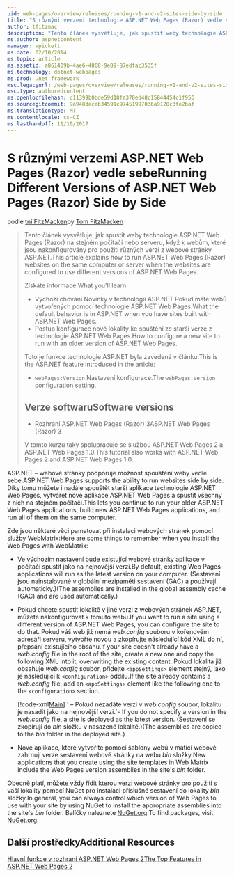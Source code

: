 ```yaml
---
uid: web-pages/overview/releases/running-v1-and-v2-sites-side-by-side
title: "S různými verzemi technologie ASP.NET Web Pages (Razor) vedle sebe | Microsoft Docs"
author: tfitzmac
description: "Tento článek vysvětluje, jak spustit weby technologie ASP.NET Web Pages (Razor) na stejném počítači nebo serveru, když k webům, které jsou nakonfigurovány pro použití různých verzí..."
ms.author: aspnetcontent
manager: wpickett
ms.date: 02/10/2014
ms.topic: article
ms.assetid: a861409b-4ae6-4868-9e09-87edfac3535f
ms.technology: dotnet-webpages
ms.prod: .net-framework
msc.legacyurl: /web-pages/overview/releases/running-v1-and-v2-sites-side-by-side
msc.type: authoredcontent
ms.openlocfilehash: c11399b0bde59d18fa378ed48c15844454c1f956
ms.sourcegitcommit: 9a9483aceb34591c97451997036a9120c3fe2baf
ms.translationtype: MT
ms.contentlocale: cs-CZ
ms.lasthandoff: 11/10/2017
---
```

<a name="running-different-versions-of-aspnet-web-pages-razor-side-by-side"></a><span data-ttu-id="5b207-103">S různými verzemi ASP.NET Web Pages (Razor) vedle sebe</span><span class="sxs-lookup"><span data-stu-id="5b207-103">Running Different Versions of ASP.NET Web Pages (Razor) Side by Side</span></span>
====================
<span data-ttu-id="5b207-104">podle [tní FitzMacken](https://github.com/tfitzmac)</span><span class="sxs-lookup"><span data-stu-id="5b207-104">by [Tom FitzMacken](https://github.com/tfitzmac)</span></span>

> <span data-ttu-id="5b207-105">Tento článek vysvětluje, jak spustit weby technologie ASP.NET Web Pages (Razor) na stejném počítači nebo serveru, když k webům, které jsou nakonfigurovány pro použití různých verzí z webové stránky ASP.NET.</span><span class="sxs-lookup"><span data-stu-id="5b207-105">This article explains how to run ASP.NET Web Pages (Razor) websites on the same computer or server when the websites are configured to use different versions of ASP.NET Web Pages.</span></span>
> 
> <span data-ttu-id="5b207-106">Získáte informace:</span><span class="sxs-lookup"><span data-stu-id="5b207-106">What you'll learn:</span></span>
> 
> - <span data-ttu-id="5b207-107">Výchozí chování Novinky v technologii ASP.NET Pokud máte webů vytvořených pomocí technologie ASP.NET Web Pages.</span><span class="sxs-lookup"><span data-stu-id="5b207-107">What the default behavior is in ASP.NET when you have sites built with ASP.NET Web Pages.</span></span>
> - <span data-ttu-id="5b207-108">Postup konfigurace nové lokality ke spuštění ze starší verze z technologie ASP.NET Web Pages.</span><span class="sxs-lookup"><span data-stu-id="5b207-108">How to configure a new site to run with an older version of ASP.NET Web Pages.</span></span>
>   
> 
> <span data-ttu-id="5b207-109">Toto je funkce technologie ASP.NET byla zavedená v článku:</span><span class="sxs-lookup"><span data-stu-id="5b207-109">This is the ASP.NET feature introduced in the article:</span></span>
> 
> - <span data-ttu-id="5b207-110">`webPages:Version` Nastavení konfigurace.</span><span class="sxs-lookup"><span data-stu-id="5b207-110">The `webPages:Version` configuration setting.</span></span>
>   
> 
> ## <a name="software-versions"></a><span data-ttu-id="5b207-111">Verze softwaru</span><span class="sxs-lookup"><span data-stu-id="5b207-111">Software versions</span></span>
> 
> 
> - <span data-ttu-id="5b207-112">Rozhraní ASP.NET Web Pages (Razor) 3</span><span class="sxs-lookup"><span data-stu-id="5b207-112">ASP.NET Web Pages (Razor) 3</span></span>
>   
> 
> <span data-ttu-id="5b207-113">V tomto kurzu taky spolupracuje se službou ASP.NET Web Pages 2 a ASP.NET Web Pages 1.0.</span><span class="sxs-lookup"><span data-stu-id="5b207-113">This tutorial also works with ASP.NET Web Pages 2 and ASP.NET Web Pages 1.0.</span></span>


<span data-ttu-id="5b207-114">ASP.NET – webové stránky podporuje možnost spouštění weby vedle sebe.</span><span class="sxs-lookup"><span data-stu-id="5b207-114">ASP.NET Web Pages supports the ability to run websites side by side.</span></span> <span data-ttu-id="5b207-115">Díky tomu můžete i nadále spouštět starší aplikace technologie ASP.NET Web Pages, vytvářet nové aplikace ASP.NET Web Pages a spustit všechny z nich na stejném počítači.</span><span class="sxs-lookup"><span data-stu-id="5b207-115">This lets you continue to run your older ASP.NET Web Pages applications, build new ASP.NET Web Pages applications, and run all of them on the same computer.</span></span>

<span data-ttu-id="5b207-116">Zde jsou některé věci pamatovat při instalaci webových stránek pomocí služby WebMatrix:</span><span class="sxs-lookup"><span data-stu-id="5b207-116">Here are some things to remember when you install the Web Pages with WebMatrix:</span></span>

- <span data-ttu-id="5b207-117">Ve výchozím nastavení bude existující webové stránky aplikace v počítači spustit jako na nejnovější verzi.</span><span class="sxs-lookup"><span data-stu-id="5b207-117">By default, existing Web Pages applications will run as the latest version on your computer.</span></span> <span data-ttu-id="5b207-118">(Sestavení jsou nainstalované v globální mezipaměti sestavení (GAC) a používají automaticky.)</span><span class="sxs-lookup"><span data-stu-id="5b207-118">(The assemblies are installed in the global assembly cache (GAC) and are used automatically.)</span></span>
- <span data-ttu-id="5b207-119">Pokud chcete spustit lokalitě v jiné verzi z webových stránek ASP.NET, můžete nakonfigurovat k tomuto webu.</span><span class="sxs-lookup"><span data-stu-id="5b207-119">If you want to run a site using a different version of ASP.NET Web Pages, you can configure the site to do that.</span></span> <span data-ttu-id="5b207-120">Pokud váš web již nemá *web.config* souboru v kořenovém adresáři serveru, vytvořte novou a zkopírujte následující kód XML do ní, přepsání existujícího obsahu.</span><span class="sxs-lookup"><span data-stu-id="5b207-120">If your site doesn't already have a *web.config* file in the root of the site, create a new one and copy the following XML into it, overwriting the existing content.</span></span> <span data-ttu-id="5b207-121">Pokud lokalita již obsahuje *web.config* soubor, přidejte `<appSettings>` element stejný, jako je následující k `<configuration>` oddílu.</span><span class="sxs-lookup"><span data-stu-id="5b207-121">If the site already contains a *web.config* file, add an `<appSettings>` element like the following one to the `<configuration>` section.</span></span>

    [!code-xml[Main](running-v1-and-v2-sites-side-by-side/samples/sample1.xml)]
<span data-ttu-id="5b207-122">' – Pokud nezadáte verzi v *web.config* soubor, lokalitu je nasadit jako na nejnovější verzi.</span><span class="sxs-lookup"><span data-stu-id="5b207-122">\`- If you do not specify a version in the *web.config* file, a site is deployed as the latest version.</span></span> <span data-ttu-id="5b207-123">(Sestavení se zkopírují do *bin* složku v nasazené lokalitě.)</span><span class="sxs-lookup"><span data-stu-id="5b207-123">(The assemblies are copied to the *bin* folder in the deployed site.)</span></span>
- <span data-ttu-id="5b207-124">Nové aplikace, které vytvoříte pomocí šablony webů v matici webové zahrnují verze sestavení webové stránky na webu *bin* složky.</span><span class="sxs-lookup"><span data-stu-id="5b207-124">New applications that you create using the site templates in Web Matrix include the Web Pages version assemblies in the site's *bin* folder.</span></span>

<span data-ttu-id="5b207-125">Obecně platí, můžete vždy řídit kterou verzi webové stránky pro použití s vaší lokality pomocí NuGet pro instalaci příslušné sestavení do lokality *bin* složky.</span><span class="sxs-lookup"><span data-stu-id="5b207-125">In general, you can always control which version of Web Pages to use with your site by using NuGet to install the appropriate assemblies into the site's *bin* folder.</span></span> <span data-ttu-id="5b207-126">Balíčky naleznete [NuGet.org](http://NuGet.org).</span><span class="sxs-lookup"><span data-stu-id="5b207-126">To find packages, visit [NuGet.org](http://NuGet.org).</span></span>

## <a name="additional-resources"></a><span data-ttu-id="5b207-127">Další prostředky</span><span class="sxs-lookup"><span data-stu-id="5b207-127">Additional Resources</span></span>

[<span data-ttu-id="5b207-128">Hlavní funkce v rozhraní ASP.NET Web Pages 2</span><span class="sxs-lookup"><span data-stu-id="5b207-128">The Top Features in ASP.NET Web Pages 2</span></span>](top-features-in-web-pages-2.md)

